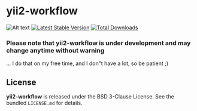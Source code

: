 # yii2-workflow

![Alt text](https://travis-ci.org/raoul2000/yii2-workflow.svg?branch=master "Optional title") 
[![Latest Stable Version](https://poser.pugx.org/raoul2000/yii2-workflow/v/dev.svg)](https://packagist.org/packages/raoul2000/yii2-workflow)
[![Total Downloads](https://poser.pugx.org/raoul2000/yii2-workflow/downloads.svg)](https://packagist.org/packages/raoul2000/yii2-workflow) 

### Please note that yii2-workflow is under development and may change anytime without warning  

... I do that on my free time, and I don"t have a lot, so be patient ;)

License
-------

**yii2-workflow** is released under the BSD 3-Clause License. See the bundled `LICENSE.md` for details.
